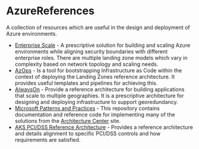 # AzureReferences
A collection of resources which are useful in the design and deployment of Azure environments.

- [Enterprise Scale](https://github.com/Azure/Enterprise-Scale) - A prescriptive solution for building and scaling Azure environments while aligning security boundaries with different enterprise roles.  There are multiple landing zone models which vary in complexity based on network topology and scaling needs.
- [AzOps](https://github.com/Azure/AzOps) - Is a tool for bootstrapping Infrastructure as Code within the context of deploying the Landing Zones reference architecture.  It provides useful templates and pipelines for achieving this.
- [AlwaysOn](https://github.com/Azure/AlwaysOn) - Provide a reference architecture for building applications that scale to multiple geographies.  It is a prescriptive architecture for designing and deploying infrastructure to support georedundancy.
- [Microsoft Patterns and Practices](https://github.com/mspnp) - This repository contains documentation and reference code for implementing many of the solutions from the [Architecture Center](https://docs.microsoft.com/en-us/azure/architecture/) site.
- [AKS PCI/DSS Reference Architecture](https://github.com/mspnp/aks-baseline-regulated) - Provides a reference architecture and details alignment to specific PCI/DSS controls and how requirements are satisfied.
